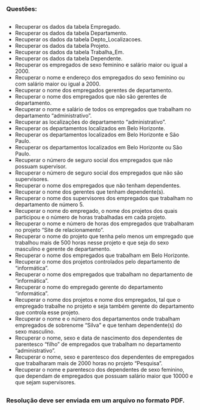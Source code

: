 ### Questões:
##

- Recuperar os dados da tabela Empregado.
- Recuperar os dados da tabela Departamento.
- Recuperar os dados da tabela Depto_Localizacoes.
- Recuperar os dados da tabela Projeto.
- Recuperar os dados da tabela Trabalha_Em.
- Recuperar os dados da tabela Dependente.
- Recuperar os empregados de sexo feminino e salário maior ou igual a 2000.
- Recuperar o nome e endereço dos empregados do sexo feminino ou com salário maior ou igual a 2000.
- Recuperar o nome dos empregados gerentes de departamento.
- Recuperar o nome dos empregados que não são gerentes de departamento.
- Recuperar o nome e salário de todos os empregados que trabalham no departamento “administrativo”.
- Recuperar as localizações do departamento “administrativo”.
- Recuperar os departamentos localizados em Belo Horizonte.
- Recuperar os departamentos localizados em Belo Horizonte e São Paulo.
- Recuperar os departamentos localizados em Belo Horizonte ou São Paulo.
- Recuperar o número de seguro social dos empregados que não possuam supervisor.
- Recuperar o número de seguro social dos empregados que não são supervisores.
- Recuperar o nome dos empregados que não tenham dependentes.
- Recuperar o nome dos gerentes que tenham dependente(s).
- Recuperar o nome dos supervisores dos empregados que trabalham no departamento de número 5.
- Recuperar o nome do empregado, o nome dos projetos dos quais participou e o número de horas trabalhadas em cada projeto.
- Recuperar o nome e número de horas dos empregados que trabalharam no projeto “Site de relacionamento”.
- Recuperar o nome do projeto que tenha pelo menos um empregado que trabalhou mais de 500 horas nesse projeto e que seja do sexo masculino e gerente de departamento.
- Recuperar o nome dos empregados que trabalham em Belo Horizonte.
- Recuperar o nome dos projetos controlados pelo departamento de “informática”.
- Recuperar o nome dos empregados que trabalham no departamento de “informática”.
- Recuperar o nome do empregado gerente do departamento “informática”.
- Recuperar o nome dos projetos e nome dos empregados, tal que o empregado trabalhe no projeto e seja também gerente do departamento que controla esse projeto.
- Recuperar o nome e o número dos departamentos onde trabalham empregados de sobrenome “Silva” e que tenham dependente(s) do sexo masculino.
- Recuperar o nome, sexo e data de nascimento dos dependentes de parentesco “filho” de empregados que trabalham no departamento “administrativo”.
- Recuperar o nome, sexo e parentesco dos dependentes de empregados que trabalharam mais de 2000 horas no projeto “Pesquisa”.
- Recuperar o nome e parentesco dos dependentes de sexo feminino, que dependam de empregados que possuam salário maior que 10000 e que sejam supervisores.



##
### Resolução deve ser enviada em um arquivo no formato PDF.
